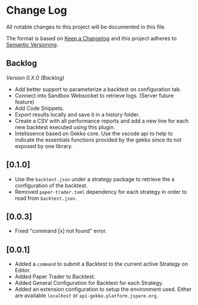 # Change Log
All notable changes to this project will be documented in this file.

The format is based on [Keep a Changelog](http://keepachangelog.com/) 
and this project adheres to [Semantic Versioning](http://semver.org/).

## Backlog

*Version 0.X.0 (Backlog)*

* Add better support to parameterize a backtest on configuration tab.
* Connect into Sandbox Websocket to retrieve logs. (Server future feature)
* Add Code Snippets.
* Export results locally and save it in a history folder.
* Create a CSV with all performance reports and add a new line for each new backtest executed using this plugin.
* Intelissence based on Gekko core. Use the vscode api to help to indicate the essentials functions provided by the gekko since its not exposed by one library.

## [0.1.0]

* Use the `backtest.json` under a strategy package to retrieve the a configuration of the backtest.
* Removed `paper-trader.toml` dependency for each strategy in order to read from `backtest.json`.

## [0.0.3]

* Fixed "command [x] not found" error.

## [0.0.1]

* Added a `command` to submit a Backtest to the current active Strategy on Editor.
* Added Paper Trader to Backtest.
* Added General Configuration for Backtest for each Strategy.
* Added an extension configuration to setup the environment used. Either are available `localhost` or `api-gekko.platform.jspare.org`.